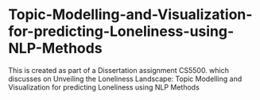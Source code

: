 # Topic-Modelling-and-Visualization-for-predicting-Loneliness-using-NLP-Methods
This is created as part of a Dissertation assignment CS5500. which discusses on Unveiling the Loneliness Landscape: Topic Modelling and Visualization for predicting Loneliness using NLP Methods
